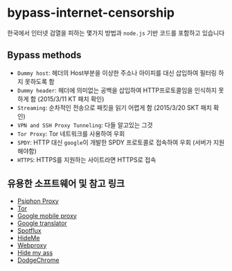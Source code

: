 # bypass-internet-censorship

한국에서 인터넷 검열을 피하는 몇가지 방법과 `node.js` 기반 코드를 포함하고 있습니다

## Bypass methods

* `Dummy host`: 헤더의 Host부분을 이상한 주소나 아이피를 대신 삽입하여 필터링 하지 못하도록 함
* `Dummy header`: 헤더에 의미없는 공백을 삽입하여 HTTP프로토콜임을 인식하지 못하게 함 (2015/3/11 KT 패치 확인)
* `Streaming`: 순차적인 전송으로 패킷을 읽기 어렵게 함 (2015/3/20 SKT 패치 확인)
* `VPN and SSH Proxy Tunneling`: 다들 알고있는 그것
* `Tor Proxy`: Tor 네트워크를 사용하여 우회
* `SPDY`: HTTP 대신 `google`이 개발한 SPDY 프로토콜로 접속하여 우회 (서버가 지원해야함)
* `HTTPS`: HTTPS를 지원하는 사이트라면 HTTPS로 접속


## 유용한 소프트웨어 및 참고 링크

* [Psiphon Proxy](http://psiphon3.com/)
* [Tor](https://www.torproject.org/)
* [Google mobile proxy](http://www.google.co.jp/gwt/n)
* [Google translator](https://translate.google.com/)
* [Spotflux](https://www.spotflux.com/)
* [HideMe](https://hide.me/en/proxy)
* [Webproxy](http://www.webproxy.net/)
* [Hide my ass](https://www.hidemyass.com/)
* [DodgeChrome](http://dodgechrome.blogspot.kr/)
